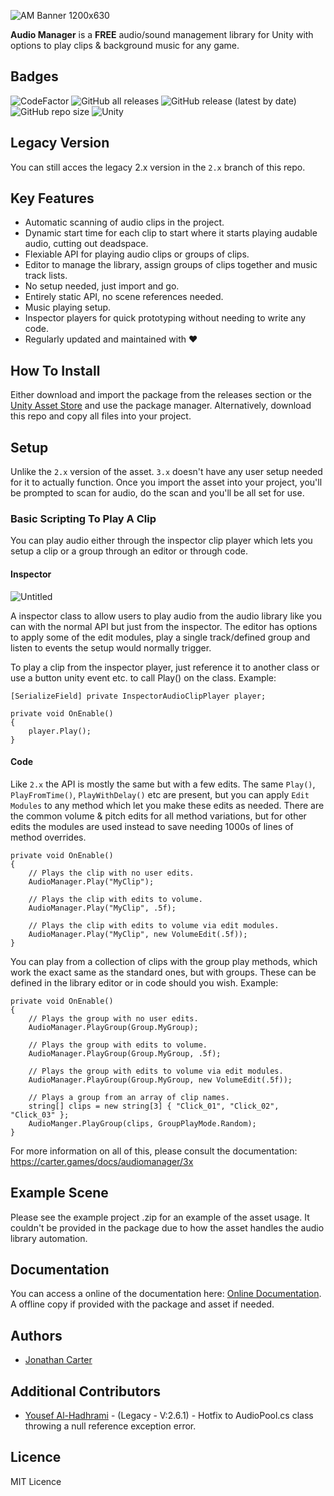 ![AM Banner 1200x630](https://github.com/CarterGames/AudioManager/assets/33253710/c12da612-d4a7-40ff-9fe2-0eae107a402b)

<b>Audio Manager</b> is a <b>FREE</b> audio/sound management library for Unity with options to play clips & background music for any game. 

## Badges
![CodeFactor](https://www.codefactor.io/repository/github/cartergames/audiomanager/badge?style=for-the-badge)
![GitHub all releases](https://img.shields.io/github/downloads/CarterGames/AudioManager/total?style=for-the-badge&color=8d6ca1)
![GitHub release (latest by date)](https://img.shields.io/github/v/release/CarterGames/AudioManager?style=for-the-badge)
![GitHub repo size](https://img.shields.io/github/repo-size/CarterGames/AudioManager?style=for-the-badge)
![Unity](https://img.shields.io/badge/Unity-2020.3.x_or_higher-critical?style=for-the-badge)

## Legacy Version
You can still acces the legacy 2.x version in the ```2.x``` branch of this repo. 

## Key Features
- Automatic scanning of audio clips in the project.
- Dynamic start time for each clip to start where it starts playing audable audio, cutting out deadspace.
- Flexiable API for playing audio clips or groups of clips.
- Editor to manage the library, assign groups of clips together and music track lists.
- No setup needed, just import and go.
- Entirely static API, no scene references needed.
- Music playing setup.
- Inspector players for quick prototyping without needing to write any code.
- Regularly updated and maintained with ❤️ 

## How To Install
Either download and import the package from the releases section or the <a href="https://assetstore.unity.com/packages/tools/audio/audio-manager-cg-149123">Unity Asset Store</a> and use the package manager. Alternatively, download this repo and copy all files into your project.

## Setup
Unlike the ```2.x``` version of the asset. ```3.x``` doesn't have any user setup needed for it to actually function. Once you import the asset into your project, you'll be prompted to scan for audio, do the scan and you'll be all set for use. 


### Basic Scripting To Play A Clip
You can play audio either through the inspector clip player which lets you setup a clip or a group through an editor or through code. 

#### Inspector
![Untitled](https://github.com/CarterGames/AudioManager/assets/33253710/f19ee974-33c3-4dde-82eb-8d4148662471)

A inspector class to allow users to play audio from the audio library like you can with the normal API but just from the inspector. The editor has options to apply some of the edit modules, play a single track/defined group and listen to events the setup would normally trigger. 

To play a clip from the inspector player, just reference it to another class or use a button unity event etc. to call Play() on the class. Example:
```
[SerializeField] private InspectorAudioClipPlayer player;

private void OnEnable()
{
    player.Play();
}
```

#### Code
Like ```2.x``` the API is mostly the same but with a few edits. The same ```Play()```, ```PlayFromTime()```, ```PlayWithDelay()``` etc are present, but you can apply ```Edit Modules``` to any method which let you make these edits as needed. There are the common volume & pitch edits for all method variations, but for other edits the modules are used instead to save needing 1000s of lines of method overrides. 

```
private void OnEnable()
{
    // Plays the clip with no user edits.
    AudioManager.Play("MyClip");

    // Plays the clip with edits to volume.
    AudioManager.Play("MyClip", .5f);

    // Plays the clip with edits to volume via edit modules.
    AudioManager.Play("MyClip", new VolumeEdit(.5f));
}
```

You can play from a collection of clips with the group play methods, which work the exact same as the standard ones, but with groups. These can be defined in the library editor or in code should you wish. Example:

```
private void OnEnable()
{
    // Plays the group with no user edits.
    AudioManager.PlayGroup(Group.MyGroup);

    // Plays the group with edits to volume.
    AudioManager.PlayGroup(Group.MyGroup, .5f);

    // Plays the group with edits to volume via edit modules.
    AudioManager.PlayGroup(Group.MyGroup, new VolumeEdit(.5f));

    // Plays a group from an array of clip names.
    string[] clips = new string[3] { "Click_01", "Click_02", "Click_03" };
    AudioManger.PlayGroup(clips, GroupPlayMode.Random);
}
```

For more information on all of this, please consult the documentation: https://carter.games/docs/audiomanager/3x

## Example Scene
Please see the example project .zip for an example of the asset usage. It couldn't be provided in the package due to how the asset handles the audio library automation.

## Documentation
You can access a online of the documentation here: <a href="https://carter.games/audiomanager">Online Documentation</a>. A offline copy if provided with the package and asset if needed. 

## Authors
- <a href="https://github.com/JonathanMCarter">Jonathan Carter</a>

## Additional Contributors
- <a href="https://github.com/Yemeni">Yousef Al-Hadhrami</a> - (Legacy - V:2.6.1) - Hotfix to AudioPool.cs class throwing a null reference exception error.

## Licence
MIT Licence
